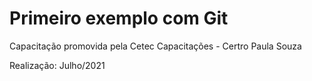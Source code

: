 # Primeiro exemplo com Git

Capacitação promovida pela Cetec Capacitações - Certro Paula Souza

Realização: Julho/2021